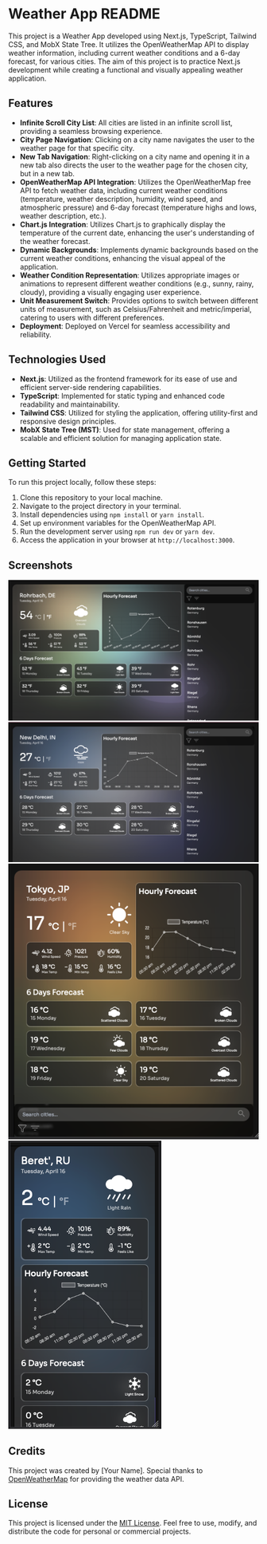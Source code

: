 # Weather App README

This project is a Weather App developed using Next.js, TypeScript, Tailwind CSS, and MobX State Tree. It utilizes the OpenWeatherMap API to display weather information, including current weather conditions and a 6-day forecast, for various cities. The aim of this project is to practice Next.js development while creating a functional and visually appealing weather application.

## Features

- **Infinite Scroll City List**: All cities are listed in an infinite scroll list, providing a seamless browsing experience.
- **City Page Navigation**: Clicking on a city name navigates the user to the weather page for that specific city.
- **New Tab Navigation**: Right-clicking on a city name and opening it in a new tab also directs the user to the weather page for the chosen city, but in a new tab.
- **OpenWeatherMap API Integration**: Utilizes the OpenWeatherMap free API to fetch weather data, including current weather conditions (temperature, weather description, humidity, wind speed, and atmospheric pressure) and 6-day forecast (temperature highs and lows, weather description, etc.).
- **Chart.js Integration**: Utilizes Chart.js to graphically display the temperature of the current date, enhancing the user's understanding of the weather forecast.
- **Dynamic Backgrounds**: Implements dynamic backgrounds based on the current weather conditions, enhancing the visual appeal of the application.
- **Weather Condition Representation**: Utilizes appropriate images or animations to represent different weather conditions (e.g., sunny, rainy, cloudy), providing a visually engaging user experience.
- **Unit Measurement Switch**: Provides options to switch between different units of measurement, such as Celsius/Fahrenheit and metric/imperial, catering to users with different preferences.
- **Deployment**: Deployed on Vercel for seamless accessibility and reliability.

## Technologies Used

- **Next.js**: Utilized as the frontend framework for its ease of use and efficient server-side rendering capabilities.
- **TypeScript**: Implemented for static typing and enhanced code readability and maintainability.
- **Tailwind CSS**: Utilized for styling the application, offering utility-first and responsive design principles.
- **MobX State Tree (MST)**: Used for state management, offering a scalable and efficient solution for managing application state.

## Getting Started

To run this project locally, follow these steps:

1. Clone this repository to your local machine.
2. Navigate to the project directory in your terminal.
3. Install dependencies using `npm install` or `yarn install`.
4. Set up environment variables for the OpenWeatherMap API.
5. Run the development server using `npm run dev` or `yarn dev`.
6. Access the application in your browser at `http://localhost:3000`.

## Screenshots

![Desktop view Screenshot](/public/Screenshot-1.png)
![Desktop view Screenshot](/public/Screenshot-2.png)
![Tablet view Screenshot](/public/Screenshot-3.png)
![Mobile view Screenshot](/public/Screenshot-4.png)

## Credits

This project was created by [Your Name]. Special thanks to [OpenWeatherMap](https://openweathermap.org) for providing the weather data API.

## License

This project is licensed under the [MIT License](LICENSE). Feel free to use, modify, and distribute the code for personal or commercial projects.
